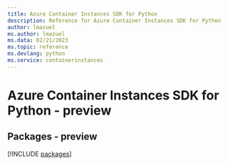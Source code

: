 ```yaml
---
title: Azure Container Instances SDK for Python
description: Reference for Azure Container Instances SDK for Python
author: lmazuel
ms.author: lmazuel
ms.data: 02/21/2023
ms.topic: reference
ms.devlang: python
ms.service: containerinstances
---
```

# Azure Container Instances SDK for Python - preview
## Packages - preview
[!INCLUDE [packages](container-instances-index.md)]